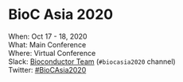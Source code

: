 # BioC Asia 2020

When: Oct 17 - 18, 2020<br />
What: Main Conference<br />
Where: Virtual Conference<br />
Slack: [Bioconductor Team][] (`#biocasia2020` channel)<br />
Twitter: [#BioCAsia2020][tweet]<br />

[tweet]: https://twitter.com/hashtag/BioCAsia2020?f=tweets
[Bioconductor Team]: https://bioc-community.herokuapp.com/
